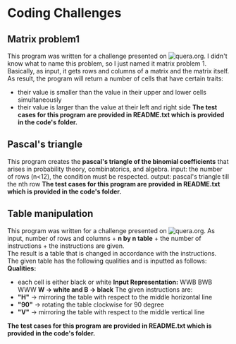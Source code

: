 # Coding Challenges  

## Matrix problem1  

This program was written for a challenge presented on ![quera.org](https://quera.org/). I didn't know what to name this problem, so I just named it matrix problem 1. Basically, as input, it gets rows and columns of a matrix and the matrix itself. As result, the program will return a number of cells that have certain traits:
- their value is smaller than the value in their upper and lower cells
simultaneously
- their value is larger than the value at their left and right side
**The test cases for this program are provided in README.txt which is provided in the code's folder.**
## Pascal's triangle  

This program creates the **pascal's triangle of the binomial coefficients** that arises in probability theory, combinatorics, and algebra.
input:
the number of rows (n<12), the condition must be respected.
output:
pascal's triangle till the nth row
**The test cases for this program are provided in README.txt which is provided in the code's folder.**
## Table manipulation  

This program was written for a challenge presented on ![quera.org](https://quera.org/). As input, number of rows and columns + **n by n table** + the number of instructions + the instructions are given.  
The result is a table that is changed in accordance with the instructions.
The given table has the following qualities and is inputted as follows:
**Qualities:**
- each cell is either black or white
**Input Representation:**
WWB
BWB
WWW
**W -> white   and    B -> black**
The given instructions are:
- **"H"** -> mirroring the table with respect to the middle horizontal line
- **"90"** -> rotating the table clockwise for 90 degree
- **"V"** -> mirroring the table with respect to the middle vertical line

**The test cases for this program are provided in README.txt which is provided in the code's folder.**
